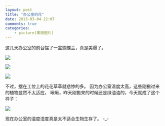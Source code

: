 ```yaml
---
layout: post
title: "办公室的花"
date: 2013-03-04 22:07
comments: true
categories: 
    - picture[美丽图片]
---
```


这几天办公室的前台摆了一盆蝴蝶兰，真是美爆了。

![](https://lh5.googleusercontent.com/-85C8gqfVqDo/UVscQnqX3gI/AAAAAAAAKbk/eHeFOYDz6UA/s640/60BEFAE4-3B56-479A-86ED-60E749BB7612.JPG)

![](https://lh3.googleusercontent.com/-uRt9Y2vRSnc/UVscXVOO7HI/AAAAAAAAKbk/gA31hzywdNY/s640/F9688E74-2EC7-498B-BB2F-94225B60339D.JPG)

![](https://lh3.googleusercontent.com/-r48aOIVPauk/UVscXVP22QI/AAAAAAAAKbk/wv44NA_uQ8I/s640/4A853620-84D6-4A90-B476-E7F5D4043208.JPG)

不过，摆在工位上的花花草草就悲惨的多。
因为办公室温度太高，这些刚搬过来的植物显然不太适应，
瞅瞅，昨天刚搬来的时候还是绿油油的，今天就成了这个样子：

![](https://lh4.googleusercontent.com/-lo6nYG-HYF4/UVsdx4YlcwI/AAAAAAAAKbQ/sub0O37b3KM/s640/8D7B465D-69F7-4742-9896-3B77A00D85A0.JPG)

现在办公室的温度湿度真是太不适合生物生存了。 -\_-
